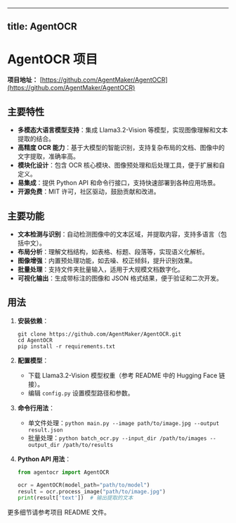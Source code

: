 
---
title: AgentOCR
---

# AgentOCR 项目

**项目地址：** [https://github.com/AgentMaker/AgentOCR](https://github.com/AgentMaker/AgentOCR)

## 主要特性
- **多模态大语言模型支持**：集成 Llama3.2-Vision 等模型，实现图像理解和文本提取的结合。
- **高精度 OCR 能力**：基于大模型的智能识别，支持复杂布局的文档、图像中的文字提取，准确率高。
- **模块化设计**：包含 OCR 核心模块、图像预处理和后处理工具，便于扩展和自定义。
- **易集成**：提供 Python API 和命令行接口，支持快速部署到各种应用场景。
- **开源免费**：MIT 许可，社区驱动，鼓励贡献和改进。

## 主要功能
- **文本检测与识别**：自动检测图像中的文本区域，并提取内容，支持多语言（包括中文）。
- **布局分析**：理解文档结构，如表格、标题、段落等，实现语义化解析。
- **图像增强**：内置预处理功能，如去噪、校正倾斜，提升识别效果。
- **批量处理**：支持文件夹批量输入，适用于大规模文档数字化。
- **可视化输出**：生成带标注的图像和 JSON 格式结果，便于验证和二次开发。

## 用法
1. **安装依赖**：
   ```
   git clone https://github.com/AgentMaker/AgentOCR.git
   cd AgentOCR
   pip install -r requirements.txt
   ```

2. **配置模型**：
   - 下载 Llama3.2-Vision 模型权重（参考 README 中的 Hugging Face 链接）。
   - 编辑 `config.py` 设置模型路径和参数。

3. **命令行用法**：
   - 单文件处理：`python main.py --image path/to/image.jpg --output result.json`
   - 批量处理：`python batch_ocr.py --input_dir /path/to/images --output_dir /path/to/results`

4. **Python API 用法**：
   ```python
   from agentocr import AgentOCR

   ocr = AgentOCR(model_path="path/to/model")
   result = ocr.process_image("path/to/image.jpg")
   print(result['text'])  # 输出提取的文本
   ```

更多细节请参考项目 README 文件。